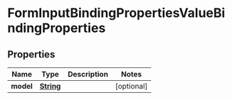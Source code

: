 

# FormInputBindingPropertiesValueBindingProperties


## Properties

| Name | Type | Description | Notes |
|------------ | ------------- | ------------- | -------------|
|**model** | [**String**](String.md) |  |  [optional] |



